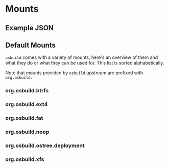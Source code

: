 # Mounts

## Example JSON

## Default Mounts

`osbuild` comes with a variety of mounts, here's an overview of them and what they do or what they can be used for. This list is sorted alphabetically.

Note that mounts provided by `osbuild` upstream are prefixed with `org.osbuild.`

### org.osbuild.btrfs

### org.osbuild.ext4

### org.osbuild.fat

### org.osbuild.noop

### org.osbuild.ostree.deployment

### org.osbuild.xfs

